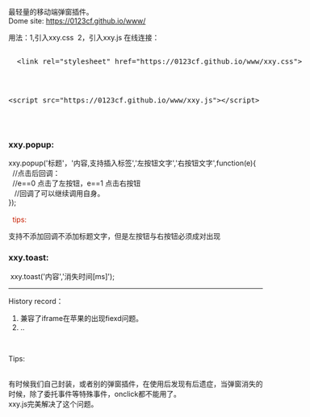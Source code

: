 
最轻量的移动端弹窗插件。<br />
Dome site: https://0123cf.github.io/www/
<br />
<p>
 用法：1,引入xxy.css
 &nbsp;2，引入xxy.js
 在线连接：<br />
 <xmp>
  <link rel="stylesheet" href="https://0123cf.github.io/www/xxy.css">
  </xmp>
  <br />
  <xmp><script src="https://0123cf.github.io/www/xxy.js"></script>
  </xmp>
</p>
<br />
<h3>xxy.popup:</h3>xxy.popup('标题'，'内容,支持插入标签','左按钮文字','右按钮文字',function(e){
<br /> &nbsp; //点击后回调：
 <br />&nbsp;  //e==0 点击了左按钮，e==1 点击右按钮
<br /> &nbsp;  //回调了可以继续调用自身。
<br /> });
<br />
<br /> &nbsp; <span style="color:rgb(200,30,0)">tips:</span>
<p>支持不添加回调不添加标题文字，但是左按钮与右按钮必须成对出现</p>
<h3>xxy.toast:</h3>&nbsp;xxy.toast('内容','消失时间[ms]');


<HR />
<div>
 History record：<br />
 <ol> 
   <li>兼容了iframe在苹果的出现fiexd问题。</li>
   <li>..</li>
 </ol>
 <br />
 <p>Tips:</p>
 <br />有时候我们自己封装，或者别的弹窗插件，在使用后发现有后遗症，当弹窗消失的时候，除了委托事件等特殊事件，onclick都不能用了。
 <br />xxy.js完美解决了这个问题。
</div>
